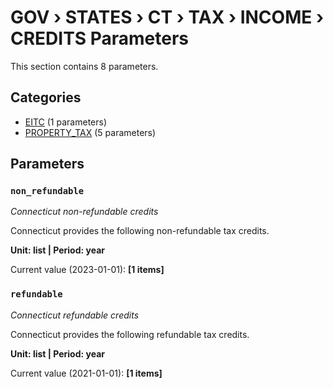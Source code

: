 # GOV › STATES › CT › TAX › INCOME › CREDITS Parameters

This section contains 8 parameters.

## Categories

- [EITC](eitc/index.md) (1 parameters)
- [PROPERTY_TAX](property_tax/index.md) (5 parameters)

## Parameters

### `non_refundable`
*Connecticut non-refundable credits*

Connecticut provides the following non-refundable tax credits.

**Unit: list | Period: year**

Current value (2023-01-01): **[1 items]**


### `refundable`
*Connecticut refundable credits*

Connecticut provides the following refundable tax credits.

**Unit: list | Period: year**

Current value (2021-01-01): **[1 items]**

